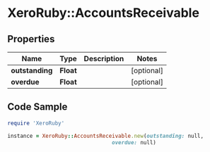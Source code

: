 # XeroRuby::AccountsReceivable

## Properties

Name | Type | Description | Notes
------------ | ------------- | ------------- | -------------
**outstanding** | **Float** |  | [optional] 
**overdue** | **Float** |  | [optional] 

## Code Sample

```ruby
require 'XeroRuby'

instance = XeroRuby::AccountsReceivable.new(outstanding: null,
                                 overdue: null)
```


